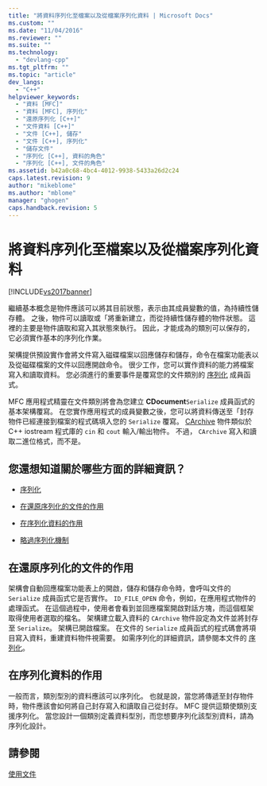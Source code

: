 ```yaml
---
title: "將資料序列化至檔案以及從檔案序列化資料 | Microsoft Docs"
ms.custom: ""
ms.date: "11/04/2016"
ms.reviewer: ""
ms.suite: ""
ms.technology: 
  - "devlang-cpp"
ms.tgt_pltfrm: ""
ms.topic: "article"
dev_langs: 
  - "C++"
helpviewer_keywords: 
  - "資料 [MFC]"
  - "資料 [MFC], 序列化"
  - "還原序列化 [C++]"
  - "文件資料 [C++]"
  - "文件 [C++], 儲存"
  - "文件 [C++], 序列化"
  - "儲存文件"
  - "序列化 [C++], 資料的角色"
  - "序列化 [C++], 文件的角色"
ms.assetid: b42a0c68-4bc4-4012-9938-5433a26d2c24
caps.latest.revision: 9
author: "mikeblome"
ms.author: "mblome"
manager: "ghogen"
caps.handback.revision: 5
---
```

# 將資料序列化至檔案以及從檔案序列化資料
[!INCLUDE[vs2017banner](../assembler/inline/includes/vs2017banner.md)]

繼續基本概念是物件應該可以將其目前狀態，表示由其成員變數的值，為持續性儲存體。  之後，物件可以讀取或「將重新建立，而從持續性儲存體的物件狀態。  這裡的主要是物件讀取和寫入其狀態來執行。  因此，才能成為的類別可以保存的，它必須實作基本的序列化作業。  
  
 架構提供預設實作會將文件寫入磁碟檔案以回應儲存和儲存，命令在檔案功能表以及從磁碟檔案的文件以回應開啟命令。  很少工作，您可以實作資料的能力將檔案寫入和讀取資料。  您必須進行的重要事件是覆寫您的文件類別的 [序列化](../Topic/CObject::Serialize.md) 成員函式。  
  
 MFC 應用程式精靈在文件類別將會為您建立 **CDocument**`Serialize` 成員函式的基本架構覆寫。  在您實作應用程式的成員變數之後，您可以將資料傳送至「封存物件已經連接到檔案的程式碼填入您的 `Serialize` 覆寫。  [CArchive](../mfc/reference/carchive-class.md) 物件類似於 C\+\+ iostream 程式庫的 `cin` 和 `cout` 輸入\/輸出物件。  不過， `CArchive` 寫入和讀取二進位格式，而不是。  
  
## 您還想知道關於哪些方面的詳細資訊？  
  
-   [序列化](../mfc/serialization-in-mfc.md)  
  
-   [在還原序列化的文件的作用](#_core_the_document.92.s_role_in_serialization)  
  
-   [在序列化資料的作用](#_core_the_data.92.s_role_in_serialization)  
  
-   [略過序列化機制](../mfc/bypassing-the-serialization-mechanism.md)  
  
##  <a name="_core_the_document.92.s_role_in_serialization"></a> 在還原序列化的文件的作用  
 架構會自動回應檔案功能表上的開啟，儲存和儲存命令時，會呼叫文件的 `Serialize` 成員函式它是否實作。  `ID_FILE_OPEN` 命令，例如，在應用程式物件的處理函式。  在這個過程中，使用者會看到並回應檔案開啟對話方塊，而這個框架取得使用者選取的檔名。  架構建立載入資料的 `CArchive` 物件設定為文件並將封存至 `Serialize`。  架構已開啟檔案。  在文件的 `Serialize` 成員函式的程式碼會將項目寫入資料，重建資料物件視需要。  如需序列化的詳細資訊，請參閱本文件的 [序列化](../mfc/serialization-in-mfc.md)。  
  
##  <a name="_core_the_data.92.s_role_in_serialization"></a> 在序列化資料的作用  
 一般而言，類別型別的資料應該可以序列化。  也就是說，當您將傳遞至封存物件時，物件應該會如何將自己封存寫入和讀取自己從封存。  MFC 提供這類使類別支援序列化。  當您設計一個類別定義資料型別，而您想要序列化該型別資料，請為序列化設計。  
  
## 請參閱  
 [使用文件](../mfc/using-documents.md)